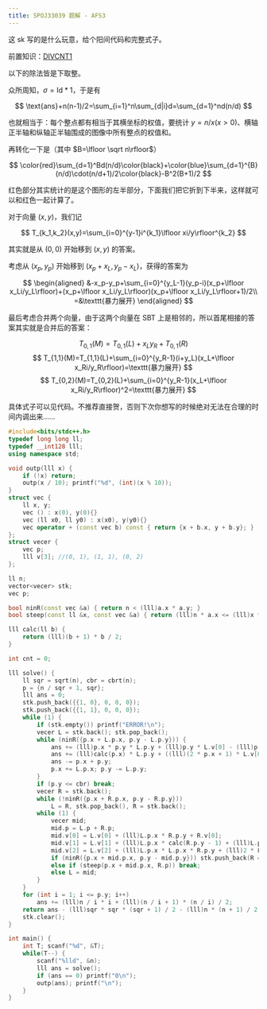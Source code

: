 ```yaml
---
title: SPOJ33039 题解 - AFS3
---
```


这 sk 写的是什么玩意，给个阳间代码和完整式子。

前置知识：[DIVCNT1](https://xyix.gitee.io/posts/?&page=0&postname=SPOJ-26073)

以下的除法皆是下取整。

众所周知，$\sigma=\text{Id}*1$，于是有

$$
\text{ans}+n(n-1)/2=\sum_{i=1}^n\sum_{d|i}d=\sum_{d=1}^nd(n/d)
$$

也就相当于：每个整点都有相当于其横坐标的权值，要统计 $y=n/x(x>0)$、横轴正半轴和纵轴正半轴围成的图像中所有整点的权值和。

再转化一下是（其中 $B=\lfloor \sqrt n\rfloor$）

$$
\color{red}\sum_{d=1}^Bd(n/d)\color{black}+\color{blue}\sum_{d=1}^{B}(n/d)\cdot(n/d+1)/2\color{black}-B^2(B+1)/2
$$

红色部分其实统计的是这个图形的左半部分，下面我们把它折到下半来，这样就可以和红色一起计算了。

对于向量 $(x,y)$，我们记

$$
T_{k_1,k_2}(x,y)=\sum_{i=0}^{y-1}i^{k_1}\lfloor xi/y\rfloor^{k_2}
$$

其实就是从 $(0,0)$ 开始移到 $(x,y)$ 的答案。

考虑从 $(x_p,y_p)$ 开始移到 $(x_p+x_L,y_p-x_L)$，获得的答案为

$$
\begin{aligned}
&-x_p-y_p+\sum_{i=0}^{y_L-1}(y_p-i)(x_p+\lfloor x_Li/y_L\rfloor)+(x_p+\lfloor x_Li/y_L\rfloor)(x_p+\lfloor x_Li/y_L\rfloor+1)/2\\
=&\texttt{暴力展开}
\end{aligned}
$$

最后考虑合并两个向量，由于这两个向量在 SBT 上是相邻的，所以首尾相接的答案其实就是合并后的答案：

$$
T_{0,1}(M)=T_{0,1}(L)+x_Ly_R+T_{0,1}(R)
$$
$$
T_{1,1}(M)=T_{1,1}(L)+\sum_{i=0}^{y_R-1}(i+y_L)(x_L+\lfloor x_Ri/y_R\rfloor)=\texttt{暴力展开}
$$
$$
T_{0,2}(M)=T_{0,2}(L)+\sum_{i=0}^{y_R-1}(x_L+\lfloor x_Ri/y_R\rfloor)^2=\texttt{暴力展开}
$$

具体式子可以见代码。不推荐直接贺，否则下次你想写的时候绝对无法在合理的时间内调出来……

```cpp
#include<bits/stdc++.h>
typedef long long ll;
typedef __int128 lll;
using namespace std;

void outp(lll x) {
    if (!x) return;
    outp(x / 10); printf("%d", (int)(x % 10));
}
struct vec {
    ll x, y;
    vec () : x(0), y(0){}
    vec (ll x0, ll y0) : x(x0), y(y0){}
    vec operator + (const vec b) const { return {x + b.x, y + b.y}; }
};
struct vecer {
    vec p;
    lll v[3]; //(0, 1), (1, 1), (0, 2)
};

ll n;
vector<vecer> stk;
vec p;

bool ninR(const vec &a) { return n < (lll)a.x * a.y; }
bool steep(const ll &x, const vec &a) { return (lll)n * a.x <= (lll)x * x * a.y; }

lll calc(ll b) {
    return (lll)(b + 1) * b / 2;
}

int cnt = 0;

lll solve() {
    ll sqr = sqrt(n), cbr = cbrt(n);
    p = {n / sqr + 1, sqr};
    lll ans = 0;
    stk.push_back({{1, 0}, 0, 0, 0});
    stk.push_back({{1, 1}, 0, 0, 0});
    while (1) {
        if (stk.empty()) printf("ERROR!\n");
        vecer L = stk.back(); stk.pop_back();
        while (ninR({p.x + L.p.x, p.y - L.p.y})) {
            ans += (lll)p.x * p.y * L.p.y + (lll)p.y * L.v[0] - (lll)p.x * calc(L.p.y - 1) - L.v[1];
            ans += (lll)calc(p.x) * L.p.y + ((lll)(2 * p.x + 1) * L.v[0] + L.v[2]) / 2;
            ans -= p.x + p.y;
            p.x += L.p.x; p.y -= L.p.y;
        }
        if (p.y <= cbr) break;
        vecer R = stk.back();
        while (!ninR({p.x + R.p.x, p.y - R.p.y}))
            L = R, stk.pop_back(), R = stk.back();
        while (1) {
            vecer mid;
            mid.p = L.p + R.p;
            mid.v[0] = L.v[0] + (lll)L.p.x * R.p.y + R.v[0];
            mid.v[1] = L.v[1] + (lll)L.p.x * calc(R.p.y - 1) + (lll)L.p.x * L.p.y * R.p.y + R.v[1] + (lll)L.p.y * R.v[0];
            mid.v[2] = L.v[2] + (lll)L.p.x * L.p.x * R.p.y + (lll)2 * L.p.x * R.v[0] + R.v[2];
            if (ninR({p.x + mid.p.x, p.y - mid.p.y})) stk.push_back(R = mid);
            else if (steep(p.x + mid.p.x, R.p)) break;
            else L = mid;
        }
    }
    for (int i = 1; i <= p.y; i++)
        ans += (lll)n / i * i + (lll)(n / i + 1) * (n / i) / 2;
    return ans - (lll)sqr * sqr * (sqr + 1) / 2 - (lll)n * (n + 1) / 2;
    stk.clear();
}

int main() {
    int T; scanf("%d", &T);
    while(T--) {
        scanf("%lld", &n); 
        lll ans = solve();
        if (ans == 0) printf("0\n");
        outp(ans); printf("\n");
    }
}
```
